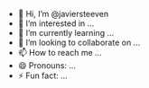 - 👋 Hi, I’m @javiersteeven
- 👀 I’m interested in ...
- 🌱 I’m currently learning ...
- 💞️ I’m looking to collaborate on ...
- 📫 How to reach me ...
- 😄 Pronouns: ...
- ⚡ Fun fact: ...

<!---
javiersteeven/javiersteeven is a ✨ special ✨ repository because its `README.md` (this file) appears on your GitHub profile.
You can click the Preview link to take a look at your changes.
--->
